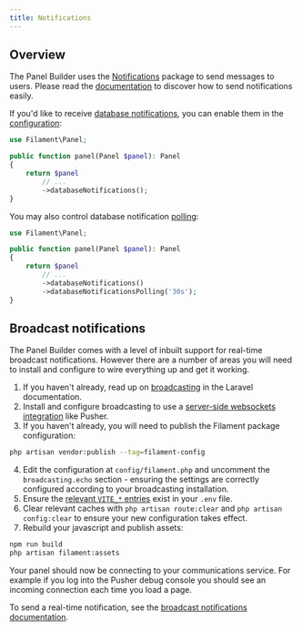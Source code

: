 ```yaml
---
title: Notifications
---
```


## Overview

The Panel Builder uses the [Notifications](../notifications/sending-notifications) package to send messages to users. Please read the [documentation](../notifications/sending-notifications) to discover how to send notifications easily.

If you'd like to receive [database notifications](../notifications/database-notifications), you can enable them in the [configuration](configuration):

```php
use Filament\Panel;

public function panel(Panel $panel): Panel
{
    return $panel
        // ...
        ->databaseNotifications();
}
```

You may also control database notification [polling](../notifications/database-notifications#polling-for-new-database-notifications):

```php
use Filament\Panel;

public function panel(Panel $panel): Panel
{
    return $panel
        // ...
        ->databaseNotifications()
        ->databaseNotificationsPolling('30s');
}
```

## Broadcast notifications

The Panel Builder comes with a level of inbuilt support for real-time broadcast notifications. However there are a number of areas you will need to install and configure to wire everything up and get it working.

1. If you haven't already, read up on [broadcasting](https://laravel.com/docs/broadcasting) in the Laravel documentation.
2. Install and configure broadcasting to use a [server-side websockets integration](https://laravel.com/docs/broadcasting#server-side-installation) like Pusher.
3. If you haven't already, you will need to publish the Filament package configuration:

```bash
php artisan vendor:publish --tag=filament-config
```

4. Edit the configuration at `config/filament.php` and uncomment the `broadcasting.echo` section - ensuring the settings are correctly configured according to your broadcasting installation.
5. Ensure the [relevant `VITE_*` entries](https://laravel.com/docs/11.x/broadcasting#client-pusher-channels) exist in your `.env` file.
6. Clear relevant caches with `php artisan route:clear` and `php artisan config:clear` to ensure your new configuration takes effect.
7. Rebuild your javascript and publish assets:

```bash
npm run build
php artisan filament:assets
```

Your panel should now be connecting to your communications service. For example if you log into the Pusher debug console you should see an incoming connection each time you load a page.

To send a real-time notification, see the [broadcast notifications documentation](/docs/notifications/broadcast-notifications).
